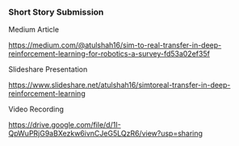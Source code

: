 ### Short Story Submission

Medium Article

https://medium.com/@atulshah16/sim-to-real-transfer-in-deep-reinforcement-learning-for-robotics-a-survey-fd53a02ef35f

Slideshare Presentation

https://www.slideshare.net/atulshah16/simtoreal-transfer-in-deep-reinforcement-learning

Video Recording

https://drive.google.com/file/d/1I-QpWuPRjG9aBXezkw6ivnCJeG5LQzR6/view?usp=sharing


